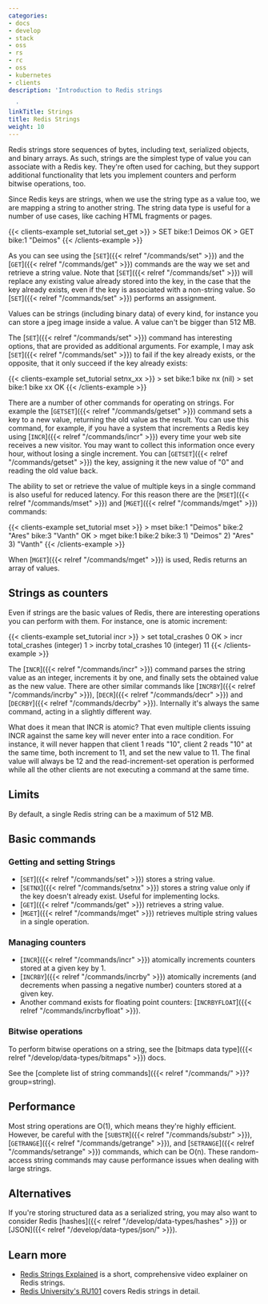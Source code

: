 ```yaml
---
categories:
- docs
- develop
- stack
- oss
- rs
- rc
- oss
- kubernetes
- clients
description: 'Introduction to Redis strings

  '
linkTitle: Strings
title: Redis Strings
weight: 10
---
```


Redis strings store sequences of bytes, including text, serialized objects, and binary arrays.
As such, strings are the simplest type of value you can associate with
a Redis key.
They're often used for caching, but they support additional functionality that lets you implement counters and perform bitwise operations, too.

Since Redis keys are strings, when we use the string type as a value too,
we are mapping a string to another string. The string data type is useful
for a number of use cases, like caching HTML fragments or pages.

{{< clients-example set_tutorial set_get >}}
    > SET bike:1 Deimos
    OK
    > GET bike:1
    "Deimos"
{{< /clients-example >}}

As you can see using the [`SET`]({{< relref "/commands/set" >}}) and the [`GET`]({{< relref "/commands/get" >}}) commands are the way we set
and retrieve a string value. Note that [`SET`]({{< relref "/commands/set" >}}) will replace any existing value
already stored into the key, in the case that the key already exists, even if
the key is associated with a non-string value. So [`SET`]({{< relref "/commands/set" >}}) performs an assignment.

Values can be strings (including binary data) of every kind, for instance you
can store a jpeg image inside a value. A value can't be bigger than 512 MB.

The [`SET`]({{< relref "/commands/set" >}}) command has interesting options, that are provided as additional
arguments. For example, I may ask [`SET`]({{< relref "/commands/set" >}}) to fail if the key already exists,
or the opposite, that it only succeed if the key already exists:

{{< clients-example set_tutorial setnx_xx >}}
    > set bike:1 bike nx
    (nil)
    > set bike:1 bike xx
    OK
{{< /clients-example >}}

There are a number of other commands for operating on strings. For example
the [`GETSET`]({{< relref "/commands/getset" >}}) command sets a key to a new value, returning the old value as the
result. You can use this command, for example, if you have a
system that increments a Redis key using [`INCR`]({{< relref "/commands/incr" >}})
every time your web site receives a new visitor. You may want to collect this
information once every hour, without losing a single increment.
You can [`GETSET`]({{< relref "/commands/getset" >}}) the key, assigning it the new value of "0" and reading the
old value back.

The ability to set or retrieve the value of multiple keys in a single
command is also useful for reduced latency. For this reason there are
the [`MSET`]({{< relref "/commands/mset" >}}) and [`MGET`]({{< relref "/commands/mget" >}}) commands:

{{< clients-example set_tutorial mset >}}
    > mset bike:1 "Deimos" bike:2 "Ares" bike:3 "Vanth"
    OK
    > mget bike:1 bike:2 bike:3
    1) "Deimos"
    2) "Ares"
    3) "Vanth"
{{< /clients-example >}}

When [`MGET`]({{< relref "/commands/mget" >}}) is used, Redis returns an array of values.

## Strings as counters
Even if strings are the basic values of Redis, there are interesting operations
you can perform with them. For instance, one is atomic increment:

{{< clients-example set_tutorial incr >}}
    > set total_crashes 0
    OK
    > incr total_crashes
    (integer) 1
    > incrby total_crashes 10
    (integer) 11
{{< /clients-example >}}

The [`INCR`]({{< relref "/commands/incr" >}}) command parses the string value as an integer,
increments it by one, and finally sets the obtained value as the new value.
There are other similar commands like [`INCRBY`]({{< relref "/commands/incrby" >}}),
[`DECR`]({{< relref "/commands/decr" >}}) and [`DECRBY`]({{< relref "/commands/decrby" >}}). Internally it's
always the same command, acting in a slightly different way.

What does it mean that INCR is atomic?
That even multiple clients issuing INCR against
the same key will never enter into a race condition. For instance, it will never
happen that client 1 reads "10", client 2 reads "10" at the same time, both
increment to 11, and set the new value to 11. The final value will always be
12 and the read-increment-set operation is performed while all the other
clients are not executing a command at the same time.


## Limits

By default, a single Redis string can be a maximum of 512 MB.

## Basic commands

### Getting and setting Strings

* [`SET`]({{< relref "/commands/set" >}}) stores a string value.
* [`SETNX`]({{< relref "/commands/setnx" >}}) stores a string value only if the key doesn't already exist. Useful for implementing locks.
* [`GET`]({{< relref "/commands/get" >}}) retrieves a string value.
* [`MGET`]({{< relref "/commands/mget" >}}) retrieves multiple string values in a single operation.

### Managing counters

* [`INCR`]({{< relref "/commands/incr" >}}) atomically increments counters stored at a given key by 1.
* [`INCRBY`]({{< relref "/commands/incrby" >}}) atomically increments (and decrements when passing a negative number) counters stored at a given key.
* Another command exists for floating point counters: [`INCRBYFLOAT`]({{< relref "/commands/incrbyfloat" >}}).

### Bitwise operations

To perform bitwise operations on a string, see the [bitmaps data type]({{< relref "/develop/data-types/bitmaps" >}}) docs.

See the [complete list of string commands]({{< relref "/commands/" >}}?group=string).

## Performance

Most string operations are O(1), which means they're highly efficient.
However, be careful with the [`SUBSTR`]({{< relref "/commands/substr" >}}), [`GETRANGE`]({{< relref "/commands/getrange" >}}), and [`SETRANGE`]({{< relref "/commands/setrange" >}}) commands, which can be O(n).
These random-access string commands may cause performance issues when dealing with large strings.

## Alternatives

If you're storing structured data as a serialized string, you may also want to consider Redis [hashes]({{< relref "/develop/data-types/hashes" >}}) or [JSON]({{< relref "/develop/data-types/json/" >}}).

## Learn more

* [Redis Strings Explained](https://www.youtube.com/watch?v=7CUt4yWeRQE) is a short, comprehensive video explainer on Redis strings.
* [Redis University's RU101](https://university.redis.com/courses/ru101/) covers Redis strings in detail.
